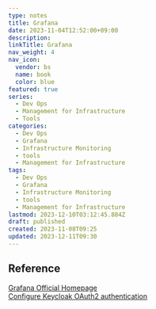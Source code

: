 ```yaml
---
type: notes
title: Grafana
date: 2023-11-04T12:52:00+09:00
description:
linkTitle: Grafana
nav_weight: 4
nav_icon:
  vendor: bs
  name: book
  color: blue
featured: true
series:
  - Dev Ops
  - Management for Infrastructure
  - Tools
categories:
  - Dev Ops
  - Grafana
  - Infrastructure Monitoring
  - tools
  - Management for Infrastructure
tags:
  - Dev Ops
  - Grafana
  - Infrastructure Monitoring
  - tools
  - Management for Infrastructure
lastmod: 2023-12-10T03:12:45.884Z
draft: published
created: 2023-11-08T09:25
updated: 2023-12-11T09:30
---
```


## Reference

[Grafana Official Homepage](https://grafana.com/)  
[Configure Keycloak OAuth2 authentication](https://grafana.com/docs/grafana/latest/setup-grafana/configure-security/configure-authentication/keycloak/)
